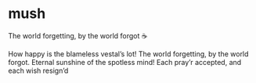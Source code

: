 mush
====

The world forgetting, by the world forgot :coffee:

How happy is the blameless vestal’s lot!
The world forgetting, by the world forgot.
Eternal sunshine of the spotless mind!
Each pray’r accepted, and each wish resign’d
